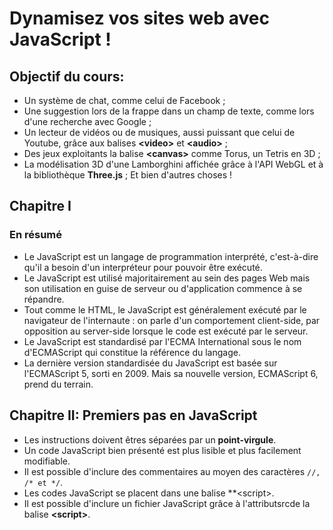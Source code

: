 # Dynamisez vos sites web avec JavaScript !

## Objectif du cours:
*  Un système de chat, comme celui de Facebook ;
*  Une suggestion lors de la frappe dans un champ de texte, comme lors d'une recherche avec Google ;
*  Un lecteur de vidéos ou de musiques, aussi puissant que celui de Youtube, grâce aux balises **&lt;video&gt;** et **&lt;audio&gt;**  ;
*  Des jeux exploitants la balise **&lt;canvas&gt;** comme Torus, un Tetris en 3D ;
*  La modélisation 3D d'une Lamborghini affichée grâce à l'API WebGL et à la bibliothèque **Three.js** ;
  Et bien d'autres choses !

## Chapitre I
### En résumé
*  Le JavaScript est un langage de programmation interprété, c'est-à-dire qu'il a besoin d'un interpréteur pour pouvoir être exécuté.
*  Le JavaScript est utilisé majoritairement au sein des pages Web mais son utilisation en guise de serveur ou d'application commence à se répandre.
*  Tout comme le HTML, le JavaScript est généralement exécuté par le navigateur de l'internaute : on parle d'un comportement client-side, par opposition au server-side lorsque le code est exécuté par le serveur.
*  Le JavaScript est standardisé par l'ECMA International sous le nom d'ECMAScript qui constitue la référence du langage.
*  La dernière version standardisée du JavaScript est basée sur l'ECMAScript 5, sorti en 2009. Mais sa nouvelle version, ECMAScript 6, prend du terrain.

## Chapitre II: Premiers pas en JavaScript
*   Les instructions doivent êtres séparées par un **point-virgule**.
*   Un code JavaScript bien présenté est plus lisible et plus facilement modifiable.
*   Il est possible d'inclure des commentaires au moyen des caractères <code>//, /* et */</code>.
*   Les codes JavaScript se placent dans une balise **&lt;script&gt;.
*   Il est possible d'inclure un fichier JavaScript grâce à l'attributsrcde la balise **&lt;script&gt;**.